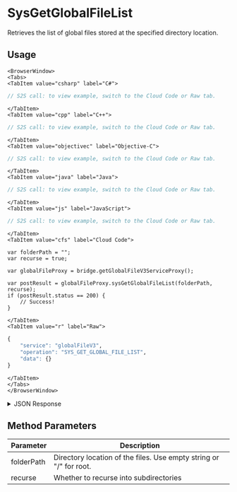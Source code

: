 # SysGetGlobalFileList

Retrieves the list of global files stored at the specified directory location.

<PartialServop service_name="globalFileV3" operation_name="SYS_GET_GLOBAL_FILE_LIST" />

## Usage

```mdx-code-block
<BrowserWindow>
<Tabs>
<TabItem value="csharp" label="C#">
```

```csharp
// S2S call: to view example, switch to the Cloud Code or Raw tab.
```

```mdx-code-block
</TabItem>
<TabItem value="cpp" label="C++">
```

```cpp
// S2S call: to view example, switch to the Cloud Code or Raw tab.
```

```mdx-code-block
</TabItem>
<TabItem value="objectivec" label="Objective-C">
```

```objectivec
// S2S call: to view example, switch to the Cloud Code or Raw tab.
```

```mdx-code-block
</TabItem>
<TabItem value="java" label="Java">
```

```java
// S2S call: to view example, switch to the Cloud Code or Raw tab.
```

```mdx-code-block
</TabItem>
<TabItem value="js" label="JavaScript">
```

```javascript
// S2S call: to view example, switch to the Cloud Code or Raw tab.
```

```mdx-code-block
</TabItem>
<TabItem value="cfs" label="Cloud Code">
```

```cfscript
var folderPath = "";
var recurse = true;

var globalFileProxy = bridge.getGlobalFileV3ServiceProxy();

var postResult = globalFileProxy.sysGetGlobalFileList(folderPath, recurse);
if (postResult.status == 200) {
    // Success!
}
```

```mdx-code-block
</TabItem>
<TabItem value="r" label="Raw">
```

```r
{
	"service": "globalFileV3",
	"operation": "SYS_GET_GLOBAL_FILE_LIST",
	"data": {}
}
```

```mdx-code-block
</TabItem>
</Tabs>
</BrowserWindow>
```

<details>
<summary>JSON Response</summary>

```json
{
    "status": 200,
    "data": {
        "treeVersion": 2,
        "fileList": {
            "treeId": "",
            "folderPath": "/",
            "name": "",
            "folders": {
                "art": {
                    "treeId": "2188e9cf-27fa-4a33-8d06-3306f9a74bf8",
                    "folderPath": "/art/",
                    "name": "art",
                    "folders": {},
                    "files": {
                        "image.png": {
                            "fileId": "bf9de8db-8cd8-44ac-b43c-b91ecd312e13",
                            "fileName": "image.png",
                            "fileSize": 5678,
                            "version": 1,
                            "url": "https://api.braincloudservers.com/files/bc/g/21774/f/2188e9cf-27fa-4a33-8d06-3306f9a74bf8/bf9de8db-8cd8-44ac-b43c-b91ecd312e13/V1/image.png"
                        }
                    }
                }
            },
            "files": {
                "testFile2.txt": {
                    "fileId": "6f6420b3-e641-43b7-8f32-20c16af208e0",
                    "fileName": "testFile2.txt",
                    "fileSize": 2256,
                    "version": 1,
                    "url": "https://api.braincloudservers.com/files/bc/g/21774/f/6f6420b3-e641-43b7-8f32-20c16af208e0/V1/testFile2.txt"
                },
                "testFile1.txt": {
                    "fileId": "b2175eae-5b7a-4813-93d3-527600db7d73",
                    "fileName": "testFile1.txt",
                    "fileSize": 1214,
                    "version": 1,
                    "url": "https://api.braincloudservers.com/files/bc/g/21774/f/b2175eae-5b7a-4813-93d3-527600db7d73/V1/testFile1.txt"

                }
            }
        }
    }
}
```
</details>

## Method Parameters
Parameter | Description
--------- | -----------
folderPath | Directory location of the files. Use empty string or "/" for root.
recurse | Whether to recurse into subdirectories


